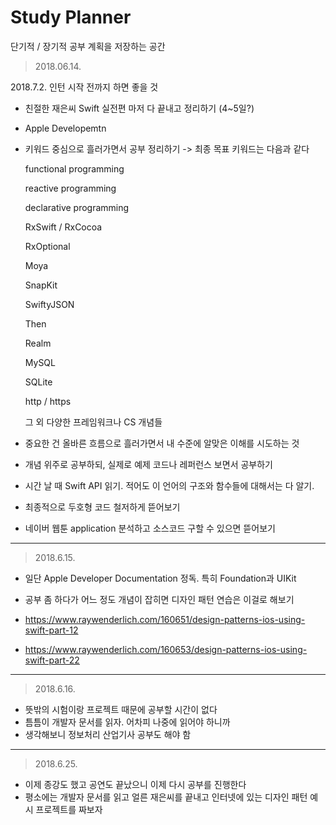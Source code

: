 # Study Planner

단기적 / 장기적 공부 계획을 저장하는 공간



> 2018.06.14.

2018.7.2. 인턴 시작 전까지 하면 좋을 것 

- 친절한 재은씨 Swift 실전편 마저 다 끝내고 정리하기 (4~5일?)

- Apple Developemtn 

- 키워드 중심으로 흘러가면서 공부 정리하기 -> 최종 목표 키워드는 다음과 같다

  functional programming

  reactive programming

  declarative programming

  RxSwift / RxCocoa

  RxOptional

  Moya

  SnapKit

  SwiftyJSON

  Then

  Realm

  MySQL

  SQLite

  http / https

  그 외 다양한 프레임워크나 CS 개념들

- 중요한 건 올바른 흐름으로 흘러가면서 내 수준에 알맞은 이해를 시도하는 것 

- 개념 위주로 공부하되, 실제로 예제 코드나 레퍼런스 보면서 공부하기

- 시간 날 때 Swift API 읽기. 적어도 이 언어의 구조와 함수들에 대해서는 다 알기. 

- 최종적으로 두호형 코드 철저하게 뜯어보기 

- 네이버 웹툰 application 분석하고 소스코드 구할 수 있으면 뜯어보기

---------

> 2018.6.15.

- 일단 Apple Developer Documentation 정독. 특히 Foundation과 UIKit

- 공부 좀 하다가 어느 정도 개념이 잡히면 디자인 패턴 연습은 이걸로 해보기 

- https://www.raywenderlich.com/160651/design-patterns-ios-using-swift-part-12
- https://www.raywenderlich.com/160653/design-patterns-ios-using-swift-part-22

---

> 2018.6.16.

- 뜻밖의 시험이랑 프로젝트 때문에 공부할 시간이 없다
- 틈틈이 개발자 문서를 읽자. 어차피 나중에 읽어야 하니까
- 생각해보니 정보처리 산업기사 공부도 해야 함

-----

> 2018.6.25.

- 이제 종강도 했고 공연도 끝났으니 이제 다시 공부를 진행한다
- 평소에는 개발자 문서를 읽고 얼른 재은씨를 끝내고 인터넷에 있는 디자인 패턴 예시 프로젝트를 짜보자 